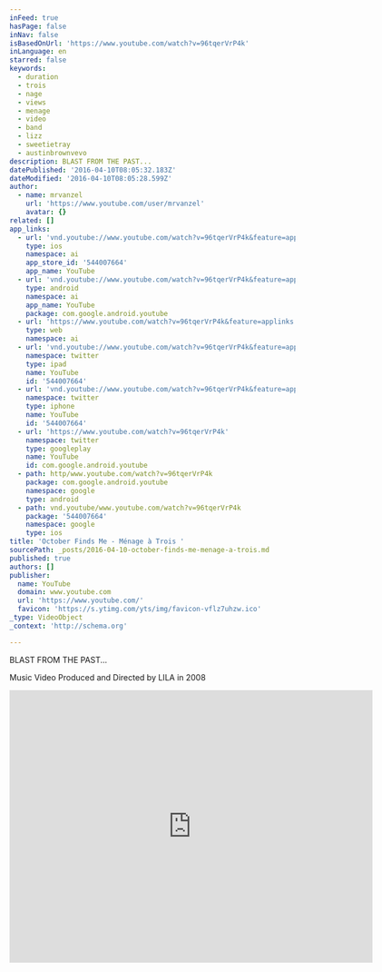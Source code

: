 ```yaml
---
inFeed: true
hasPage: false
inNav: false
isBasedOnUrl: 'https://www.youtube.com/watch?v=96tqerVrP4k'
inLanguage: en
starred: false
keywords:
  - duration
  - trois
  - nage
  - views
  - menage
  - video
  - band
  - lizz
  - sweetietray
  - austinbrownvevo
description: BLAST FROM THE PAST...
datePublished: '2016-04-10T08:05:32.183Z'
dateModified: '2016-04-10T08:05:28.599Z'
author:
  - name: mrvanzel
    url: 'https://www.youtube.com/user/mrvanzel'
    avatar: {}
related: []
app_links:
  - url: 'vnd.youtube://www.youtube.com/watch?v=96tqerVrP4k&feature=applinks'
    type: ios
    namespace: ai
    app_store_id: '544007664'
    app_name: YouTube
  - url: 'vnd.youtube://www.youtube.com/watch?v=96tqerVrP4k&feature=applinks'
    type: android
    namespace: ai
    app_name: YouTube
    package: com.google.android.youtube
  - url: 'https://www.youtube.com/watch?v=96tqerVrP4k&feature=applinks'
    type: web
    namespace: ai
  - url: 'vnd.youtube://www.youtube.com/watch?v=96tqerVrP4k&feature=applinks'
    namespace: twitter
    type: ipad
    name: YouTube
    id: '544007664'
  - url: 'vnd.youtube://www.youtube.com/watch?v=96tqerVrP4k&feature=applinks'
    namespace: twitter
    type: iphone
    name: YouTube
    id: '544007664'
  - url: 'https://www.youtube.com/watch?v=96tqerVrP4k'
    namespace: twitter
    type: googleplay
    name: YouTube
    id: com.google.android.youtube
  - path: http/www.youtube.com/watch?v=96tqerVrP4k
    package: com.google.android.youtube
    namespace: google
    type: android
  - path: vnd.youtube/www.youtube.com/watch?v=96tqerVrP4k
    package: '544007664'
    namespace: google
    type: ios
title: 'October Finds Me - Ménage à Trois '
sourcePath: _posts/2016-04-10-october-finds-me-menage-a-trois.md
published: true
authors: []
publisher:
  name: YouTube
  domain: www.youtube.com
  url: 'https://www.youtube.com/'
  favicon: 'https://s.ytimg.com/yts/img/favicon-vflz7uhzw.ico'
_type: VideoObject
_context: 'http://schema.org'

---
```

BLAST FROM THE PAST...

Music Video Produced and Directed by LILA in 2008

<iframe src="https://cdn.embedly.com/widgets/media.html?src=https%3A%2F%2Fwww.youtube.com%2Fembed%2F96tqerVrP4k%3Ffeature%3Doembed&amp;url=https%3A%2F%2Fwww.youtube.com%2Fwatch%3Fv%3D96tqerVrP4k&amp;image=https%3A%2F%2Fi.ytimg.com%2Fvi%2F96tqerVrP4k%2Fhqdefault.jpg&amp;key=b7d04c9b404c499eba89ee7072e1c4f7&amp;type=text%2Fhtml&amp;schema=youtube" width="640" height="480" scrolling="no" frameborder="0" allowfullscreen="allowfullscreen" style=""></iframe>